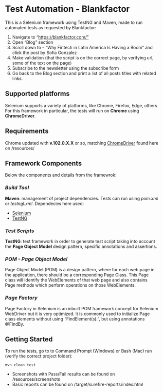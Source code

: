 # Test Automation - Blankfactor
This is a Selenium framework using TestNG and Maven, made to run automated tests as requested by Blankfactor:
1. Navigate to “https://blankfactor.com/”
2. Open “Blog” section
3. Scroll down to - “Why Fintech in Latin America Is Having a Boom” and click the post by Sofia Gonzalez
4. Make validation (that the script is on the correct page, by verifying url, some of the text on the page)
5. Subscribe to the newsletter using the subscribe form 
6. Go back to the Blog section and print a list of all posts titles with related links.


## Supported platforms
Selenium supports a variety of platforms, like Chrome, Firefox, Edge, others. For this framework in particular, the tests will run on **Chrome** using **ChromeDriver**.


## Requirements
Chrome updated with **v.102.0.X.X** or so, matching [ChromeDriver](https://chromedriver.chromium.org/downloads) found here on /resources/


## Framework Components
Below the components and details from the framewrok:

### *Build Tool*
**Maven**: management of project dependencies. Tests can run using *pom.xml* or *testngl.xml*.
Dependecies here used:
- [Selenium](https://mvnrepository.com/artifact/org.seleniumhq.selenium/selenium-java)
- [TestNG](https://mvnrepository.com/artifact/org.testng/testng)

### *Test Scripts*
**TestNG**: test framework in order to generate test script taking into account the **Page Object Model** design pattern, specific annotations and assertions.

### *POM - Page Object Model*
Page Object Model (POM) is a design pattern, where for each web page in the application, there should be a corresponding Page Class. This Page class will identify the WebElements of that web page and also contains Page methods which perform operations on those WebElements.

### *Page Factory*
Page Factory in Selenium is an inbuilt POM framework concept for Selenium WebDriver but it is very optimized. It is commonly used to initialize Page class elements without using “FindElement(s).”, but using annotations @FindBy.


## Getting Started
To run the tests, go to to Command Prompt (Windows) or Bash (Mac) run (verify the correct project folder):
```
mvn clean test
```
- Screenshots with Pass/Fail results can be found on /resources/screenshots
- Basic reports can be found on /target/surefire-reports/index.html
